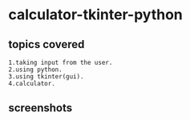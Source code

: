 # calculator-tkinter-python

## topics covered

    1.taking input from the user.
    2.using python.
    3.using tkinter(gui).
    4.calculator.

## screenshots

